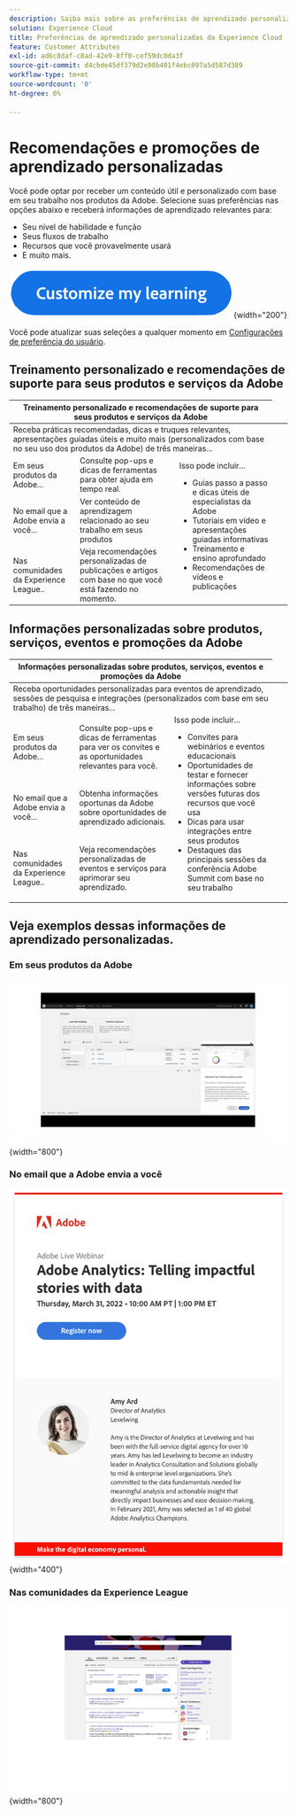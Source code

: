 ```yaml
---
description: Saiba mais sobre as preferências de aprendizado personalizadas na Experience Cloud. Isso permite que os clientes recebam por email ajuda e promoções personalizadas com base em seus Dados de uso, em seus produtos da Adobe Experience Cloud e nas comunidades da Adobe Experience League.
solution: Experience Cloud
title: Preferências de aprendizado personalizadas da Experience Cloud
feature: Customer Attributes
exl-id: ad6c8daf-c8ad-42e9-8ff0-cef59dc0da3f
source-git-commit: d4cbde45df379d2e90b401f4ebc097a5d587d389
workflow-type: tm+mt
source-wordcount: '0'
ht-degree: 0%

---
```


# Recomendações e promoções de aprendizado personalizadas

Você pode optar por receber um conteúdo útil e personalizado com base em seu trabalho nos produtos da Adobe. Selecione suas preferências nas opções abaixo e receberá informações de aprendizado relevantes para:

* Seu nível de habilidade e função
* Seus fluxos de trabalho
* Recursos que você provavelmente usará
* E muito mais.

[![](assets/personalized-learning-customized-learning-button.png)](https://experience.adobe.com/?shell_forceuserconsent=true#/home){width="200"}


Você pode atualizar suas seleções a qualquer momento em [Configurações de preferência do usuário](https://experience.adobe.com/preferences/).


## Treinamento personalizado e recomendações de suporte para seus produtos e serviços da Adobe

<table>
<thead>
  <tr>
    <th colspan="3">Treinamento personalizado e recomendações de suporte para seus produtos e serviços da Adobe</th>
  </tr>
</thead>
<tbody>
  <tr>
    <td colspan="3">Receba práticas recomendadas, dicas e truques relevantes, apresentações guiadas úteis e muito mais (personalizados com base no seu uso dos produtos da Adobe) de três maneiras...</td>
    <td></td>
    <td></td>
  </tr>
  <tr>
    <td>Em seus produtos da Adobe...<br></td>
    <td>Consulte pop-ups e dicas de ferramentas para obter ajuda em tempo real.</td>
    <td rowspan="3">Isso pode incluir... <ul><li>Guias passo a passo e dicas úteis de especialistas da Adobe</li> 
    <li>Tutoriais em vídeo e apresentações guiadas informativas</li> 
    <li>Treinamento e ensino aprofundado</li> 
    <li>Recomendações de vídeos e publicações</li>
    </ul></td>
  </tr>
  <tr>
    <td>No email que a Adobe envia a você...</td>
    <td>Ver conteúdo de aprendizagem relacionado ao seu trabalho em seus produtos</td>
  </tr>
  <tr>
    <td>Nas comunidades da Experience League..</td>
    <td>Veja recomendações personalizadas de publicações e artigos com base no que você está fazendo no momento.</td>
  </tr>
</tbody>
</table>


## Informações personalizadas sobre produtos, serviços, eventos e promoções da Adobe

<table>
<thead>
  <tr>
    <th colspan="3">Informações personalizadas sobre produtos, serviços, eventos e promoções da Adobe</th>
  </tr>
</thead>
<tbody>
  <tr>
    <td colspan="3">Receba oportunidades personalizadas para eventos de aprendizado, sessões de pesquisa e integrações (personalizados com base em seu trabalho) de três maneiras...</td>
    <td></td>
    <td></td>
  </tr>
  <tr>
    <td>Em seus produtos da Adobe...<br></td>
    <td>Consulte pop-ups e dicas de ferramentas para ver os convites e as oportunidades relevantes para você.</td>
    <td rowspan="3">Isso pode incluir... <ul>
    <li>Convites para webinários e eventos educacionais</li> 
    <li>Oportunidades de testar e fornecer informações sobre versões futuras dos recursos que você usa</li>
    <li>Dicas para usar integrações entre seus produtos</li> 
    <li>Destaques das principais sessões da conferência Adobe Summit com base no seu trabalho</li>
    </ul></td>
  </tr>
  <tr>
    <td>No email que a Adobe envia a você...</td>
    <td>Obtenha informações oportunas da Adobe sobre oportunidades de aprendizado adicionais.</td>
  </tr>
  <tr>
    <td>Nas comunidades da Experience League..</td>
    <td>Veja recomendações personalizadas de eventos e serviços para aprimorar seu aprendizado.</td>
  </tr>
</tbody>
</table>


## Veja exemplos dessas informações de aprendizado personalizadas.


### Em seus produtos da Adobe

![](assets/personalized-learning-in-product.gif){width="800"}

### No email que a Adobe envia a você

![](assets/personalized-learning-email.png){width="400"}

### Nas comunidades da Experience League

![](assets/personalized-learning-communities.png){width="800"}
